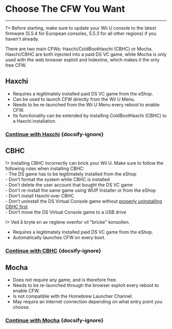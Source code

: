 # Choose The CFW You Want
---
?> Before starting, make sure to update your Wii U console to the latest firmware (5.5.4 for European consoles, 5.5.3 for all other regions) if you haven't already.

There are two main CFWs: Haxchi/ColdBootHaxchi (CBHC) or Mocha.  
Haxchi/CBHC are both injected into a paid DS VC game, while Mocha is only used with the web browser exploit and Indexiine, which makes it the only free CFW.

## Haxchi

- Requires a legitimately installed paid DS VC game from the eShop.
- Can be used to launch CFW directly from the Wii U Menu.
- Needs to be re-launched from the Wii U Menu every reboot to enable CFW.
- Its functionality can be extended by installing ColdBootHaxchi (CBHC) to a Haxchi installation.

### [**Continue with Haxchi**](haxchi/ds-vc-choice) {docsify-ignore}

## CBHC

!> Installing CBHC incorrectly can brick your Wii U. Make sure to follow the following rules when installing CBHC: <br>- The DS game has to be legitimately installed from the eShop <br>- Don't format the system while CBHC is installed <br>- Don't delete the user account that bought the DS VC game <br>- Don't re-install the same game using WUP Installer or from the eShop <br>- Don't install Haxchi over CBHC <br>- Don't uninstall the DS Virtual Console game without [properly uninstalling CBHC first](uninstall-cbhc) <br>- Don't move the DS Virtual Console game to a USB drive

!> Ved å bryte en av reglene ovenfor vil "bricke" konsollen.

- Requires a legitimately installed paid DS VC game from the eShop.
- Automatically launches CFW on every boot.

### [**Continue with CBHC**](cbhc/ds-vc-choice) {docsify-ignore}

## Mocha

- Does not require any game, and is therefore free.
- Needs to be re-launched through the browser exploit every reboot to enable CFW.
- Is not compatible with the Homebrew Launcher Channel.
- May require an Internet connection depending on what entry point you choose.

### [**Continue with Mocha**](mocha/entrypoint-choice) {docsify-ignore}